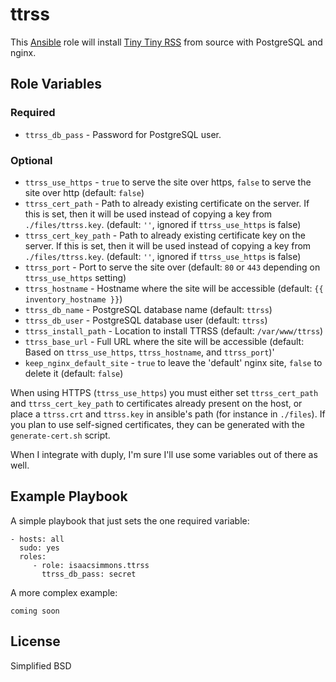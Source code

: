 # ttrss #

This [Ansible](http://www.ansible.com/home) role will install [Tiny Tiny RSS](http://tt-rss.org/) from source with PostgreSQL and nginx.

## Role Variables ##

### Required ###

* `ttrss_db_pass` - Password for PostgreSQL user.

### Optional ###

* `ttrss_use_https` - `true` to serve the site over https, `false` to serve the site over http (default: `false`)
* `ttrss_cert_path` - Path to already existing certificate on the server. If this is set, then it will be used instead of copying a key from `./files/ttrss.key`. (default: `''`, ignored if `ttrss_use_https` is false)
* `ttrss_cert_key_path` - Path to already existing certificate key on the server. If this is set, then it will be used instead of copying a key from `./files/ttrss.key`. (default: `''`, ignored if `ttrss_use_https` is false)
* `ttrss_port` - Port to serve the site over (default: `80` or `443` depending on `ttrss_use_https` setting)
* `ttrss_hostname` - Hostname where the site will be accessible (default: `{{ inventory_hostname }}`)
* `ttrss_db_name` - PostgreSQL database name (default: `ttrss`)
* `ttrss_db_user` - PostgreSQL database user (default: `ttrss`)
* `ttrss_install_path` - Location to install TTRSS (default: `/var/www/ttrss`)
* `ttrss_base_url` - Full URL where the site will be accessible (default: Based on `ttrss_use_https`, `ttrss_hostname`, and `ttrss_port`)'
* `keep_nginx_default_site` - `true` to leave the 'default' nginx site, `false` to delete it (default: `false`)

When using HTTPS (`ttrss_use_https`) you must either set `ttrss_cert_path` and `ttrss_cert_key_path` to certificates already present on the host, or place a `ttrss.crt` and `ttrss.key` in ansible's path (for instance in `./files`). If you plan to use self-signed certificates, they can be generated with the `generate-cert.sh` script.

When I integrate with duply, I'm sure I'll use some variables out of there as well.

## Example Playbook ##

A simple playbook that just sets the one required variable:

    - hosts: all
      sudo: yes
      roles:
         - role: isaacsimmons.ttrss
           ttrss_db_pass: secret

A more complex example:

    coming soon

## License ##

Simplified BSD
